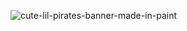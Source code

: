 ![cute-lil-pirates-banner-made-in-paint](https://github.com/COKAIZOKU/COKAIZOKU/assets/121916621/252cf036-f874-420c-a8ed-4ac5c43dd01f)
<!--
**COKAIZOKU/COKAIZOKU** is a ✨ _special_ ✨ repository because its `README.md` (this file) appears on your GitHub profile.

Here are some ideas to get you started:

- 🔭 I’m currently working on ...
- 🌱 I’m currently learning ...
- 👯 I’m looking to collaborate on ...
- 🤔 I’m looking for help with ...
- 💬 Ask me about ...
- 📫 How to reach me: ...
- 😄 Pronouns: ...
- ⚡ Fun fact: ...
-->
